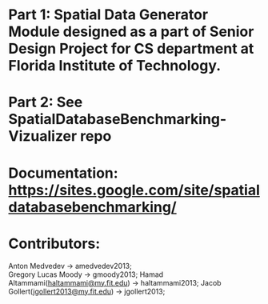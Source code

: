 # Part 1: Spatial Data Generator Module designed as a part of Senior Design Project for CS department at Florida Institute of Technology.
# Part 2: See SpatialDatabaseBenchmarking-Vizualizer repo
# Documentation: https://sites.google.com/site/spatialdatabasebenchmarking/
# Contributors:
  Anton Medvedev      -> amedvedev2013; <br>
  Gregory Lucas Moody -> gmoody2013; 
  Hamad Altammami(haltammami@my.fit.edu)    -> haltammami2013; 
  Jacob Gollert(jgollert2013@my.fit.edu)    -> jgollert2013;
